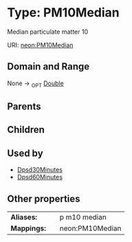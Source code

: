 
# Type: PM10Median


Median particulate matter 10

URI: [neon:PM10Median](https://data.neonscience.org/PM10Median)


## Domain and Range

None ->  <sub>OPT</sub> [Double](types/Double.md)

## Parents


## Children


## Used by

 * [Dpsd30Minutes](Dpsd30Minutes.md)
 * [Dpsd60Minutes](Dpsd60Minutes.md)

## Other properties

|  |  |  |
| --- | --- | --- |
| **Aliases:** | | p m10 median |
| **Mappings:** | | neon:PM10Median |

